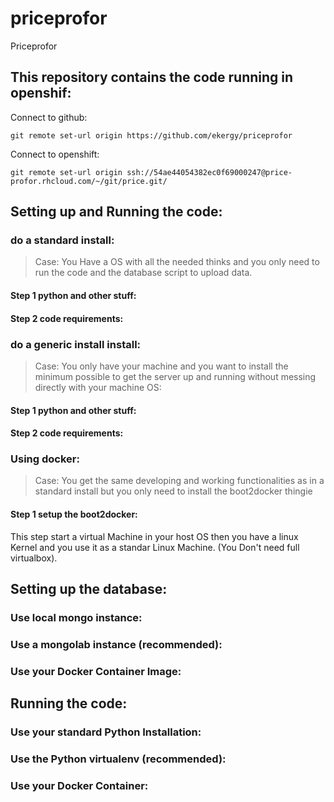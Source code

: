 # priceprofor
Priceprofor

## This repository contains the code running in openshif:
Connect to github:
```
git remote set-url origin https://github.com/ekergy/priceprofor
```
Connect to openshift:
```
git remote set-url origin ssh://54ae44054382ec0f69000247@price-profor.rhcloud.com/~/git/price.git/
```

## Setting up and Running the code:

### do a standard install:
>   Case:
    You Have a OS with all the needed thinks
    and you only need to run the code and the database script
    to upload data.

#### Step 1 python and other stuff:

#### Step 2 code requirements:



### do a generic install install:
>   Case:
    You only have your machine and you want to install
    the minimum possible to get the server up and running without
    messing directly with your machine OS:

#### Step 1 python and other stuff:

#### Step 2 code requirements:

### Using docker:
>   Case:
    You get the same developing and working functionalities as in a
    standard install but you only need to install the boot2docker thingie

#### Step 1 setup the boot2docker:
This step start a virtual Machine in your host OS then you have a linux
Kernel and you use it as a standar Linux Machine. (You Don't need full virtualbox).















## Setting up the database:

### Use local mongo instance:

### Use a mongolab instance (recommended):

### Use your Docker Container Image:

## Running the code:

### Use your standard Python Installation:

### Use the Python virtualenv (recommended):

### Use your Docker Container:
